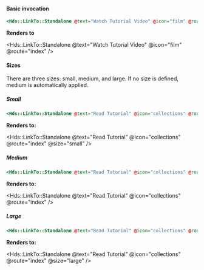 <h4 class="dummy-h4">Basic invocation</h4>

```hbs
<Hds::LinkTo::Standalone @text="Watch Tutorial Video" @icon="film" @route="index" />
```

**Renders to**

<Hds::LinkTo::Standalone @text="Watch Tutorial Video" @icon="film" @route="index" />

<h4 class="dummy-h4">Sizes</h4>

There are three sizes: small, medium, and large.
If no size is defined, medium is automatically applied.

<h5 class="dummy-h5">Small</h5>

```hbs
<Hds::LinkTo::Standalone @text="Read Tutorial" @icon="collections" @route="index" @size="small" />
```

**Renders to:**

<Hds::LinkTo::Standalone @text="Read Tutorial" @icon="collections" @route="index" @size="small" />

<h5 class="dummy-h5">Medium</h5>

```hbs
<Hds::LinkTo::Standalone @text="Read Tutorial" @icon="collections" @route="index" />
```

**Renders to:**

<Hds::LinkTo::Standalone @text="Read Tutorial" @icon="collections" @route="index" />

<h5 class="dummy-h5">Large</h5>

```hbs
<Hds::LinkTo::Standalone @text="Read Tutorial" @icon="collections" @route="index" @size="large" />
```

**Renders to:**

<Hds::LinkTo::Standalone @text="Read Tutorial" @icon="collections" @route="index" @size="large" />
